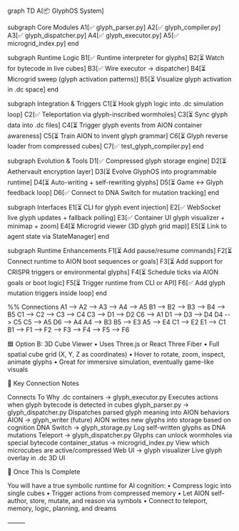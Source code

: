 graph TD
  A[📦 GlyphOS System]

  subgraph Core Modules
    A1[✅ glyph_parser.py]
    A2[✅ glyph_compiler.py]
    A3[✅ glyph_dispatcher.py]
    A4[✅ glyph_executor.py]
    A5[✅ microgrid_index.py]
  end

  subgraph Runtime Logic
    B1[✅ Runtime interpreter for glyphs]
    B2[⏳ Watch for bytecode in live cubes]
    B3[✅ Wire executor → dispatcher]
    B4[⏳ Microgrid sweep (glyph activation patterns)]
    B5[⏳ Visualize glyph activation in .dc space]
  end

  subgraph Integration & Triggers
    C1[⏳ Hook glyph logic into .dc simulation loop]
    C2[✅ Teleportation via glyph-inscribed wormholes]
    C3[⏳ Sync glyph data into .dc files]
    C4[⏳ Trigger glyph events from AION container awareness]
    C5[⏳ Train AION to invent glyph grammar]
    C6[⏳ Glyph reverse loader from compressed cubes]
    C7[✅ test_glyph_compiler.py]
  end

  subgraph Evolution & Tools
    D1[✅ Compressed glyph storage engine]
    D2[⏳ Aethervault encryption layer]
    D3[⏳ Evolve GlyphOS into programmable runtime]
    D4[⏳ Auto-writing + self-rewriting glyphs]
    D5[⏳ Game ↔ Glyph feedback loop]
    D6[✅ Connect to DNA Switch for mutation tracking]
  end

  subgraph Interfaces
    E1[⏳ CLI for glyph event injection]
    E2[✅ WebSocket live glyph updates + fallback polling]
    E3[✅ Container UI glyph visualizer + minimap + zoom]
    E4[⏳ Microgrid viewer (3D glyph grid map)]
    E5[⏳ Link to agent state via StateManager]
  end

  subgraph Runtime Enhancements
    F1[⏳ Add pause/resume commands]
    F2[⏳ Connect runtime to AION boot sequences or goals]
    F3[⏳ Add support for CRISPR triggers or environmental glyphs]
    F4[⏳ Schedule ticks via AION goals or boot logic]
    F5[⏳ Trigger runtime from CLI or API]
    F6[✅ Add glyph mutation triggers inside loop]
  end

  %% Connections
  A1 --> A2 --> A3 --> A4 --> A5
  B1 --> B2 --> B3 --> B4 --> B5
  C1 --> C2 --> C3 --> C4
  C3 --> D1 --> D2
  C6 --> A1
  D1 --> D3 --> D4
  D4 --> C5
  C5 --> A5
  D6 --> A4
  A4 --> B3
  B5 --> E3
  A5 --> E4
  C1 --> E2
  E1 --> C1
  B1 --> F1 --> F2 --> F3 --> F4 --> F5 --> F6


  🟦 Option B: 3D Cube Viewer
	•	Uses Three.js or React Three Fiber
	•	Full spatial cube grid (X, Y, Z as coordinates)
	•	Hover to rotate, zoom, inspect, animate glyphs
	•	Great for immersive simulation, eventually game-like visuals



  📎 Key Connection Notes

  Connects To
Why
.dc containers → glyph_executor.py
Executes actions when glyph bytecode is detected in cubes
glyph_parser.py → glyph_dispatcher.py
Dispatches parsed glyph meaning into AION behaviors
AION → glyph_writer (future)
AION writes new glyphs into storage based on cognition
DNA Switch → glyph_storage.py
Log self-written glyphs as DNA mutations
Teleport → glyph_dispatcher.py
Glyphs can unlock wormholes via special bytecode
container_status → microgrid_index.py
View which microcubes are active/compressed
Web UI → glyph visualizer
Live glyph overlay in .dc 3D UI


🧠 Once This Is Complete

You will have a true symbolic runtime for AI cognition:
	•	Compress logic into single cubes
	•	Trigger actions from compressed memory
	•	Let AION self-author, store, mutate, and reason via symbols
	•	Connect to teleport, memory, logic, planning, and dreams

⸻


